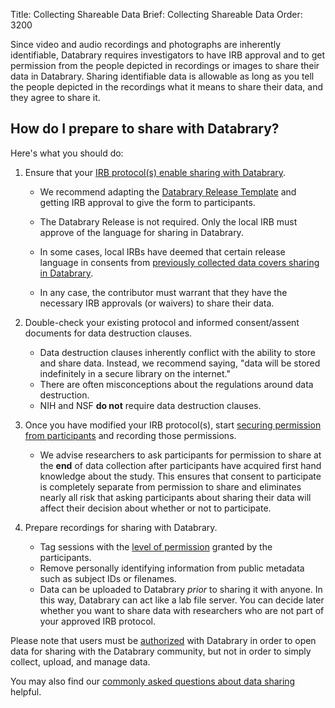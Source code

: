 Title: Collecting Shareable Data
Brief: Collecting Shareable Data
Order: 3200

Since video and audio recordings and photographs are inherently identifiable, Databrary requires investigators to have IRB approval and to get permission from the people depicted in recordings or images to share their data in Databrary.
Sharing identifiable data is allowable as long as you tell the people depicted in the recordings what it means to share their data, and they agree to share it.

## How do I prepare to share with Databrary?

Here's what you should do:

1. Ensure that your [IRB protocol(s) enable sharing with Databrary](releasing-data/adding-release.html).
	- We recommend adapting the [Databrary Release Template](|filename|policies/release-template.mdi) and getting IRB approval to give the form to participants.

	- The Databrary Release is not required. Only the local IRB must approve of the language for sharing in Databrary.

	- In some cases, local IRBs have deemed that certain release language in consents from [previously collected data covers sharing in Databrary](|filename|releasing-data/grandfathering-data.md).

	- In any case, the contributor must warrant that they have the necessary IRB approvals (or waivers) to share their data.

1. Double-check your existing protocol and informed consent/assent documents for data destruction clauses.
	- Data destruction clauses inherently conflict with the ability to store and share data. Instead, we recommend saying, "data will be stored indefinitely in a secure library on the internet."
	- There are often misconceptions about the regulations around data destruction.
	- NIH and NSF **do not** require data destruction clauses.

1. Once you have modified your IRB protocol(s), start [securing permission from participants](|filename|releasing-data/obtaining-participant-permissions.md) and recording those permissions.
	- We advise researchers to ask participants for permission to share at the **end** of data collection after participants have acquired first hand knowledge about the study. This ensures that consent to participate is completely separate from permission to share and eliminates nearly all risk that asking participants about sharing their data will affect their decision about whether or not to participate.

1. Prepare recordings for sharing with Databrary.
	- Tag sessions with the [level of permission](|filename|releasing-data/release-levels.md) granted by the participants.
	- Remove personally identifying information from public metadata such as subject IDs or filenames.
	- Data can be uploaded to Databrary *prior* to sharing it with anyone. In this way, Databrary can act like a lab file server. You can decide later whether you want to share data with researchers who are not part of your approved IRB protocol.

Please note that users must be [authorized](|filename|getting-authorized.md) with Databrary in order to open data for sharing with the Databrary community, but not in order to simply collect, upload, and manage data.

You may also find our [commonly asked questions about data sharing](|filename|releasing-data/common-questions.md) helpful.
